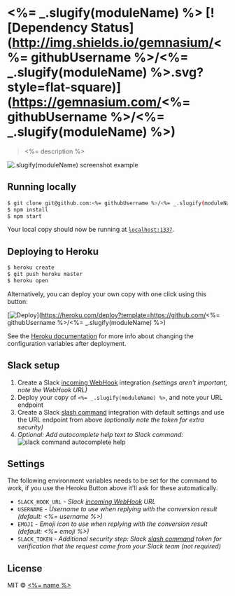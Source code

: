 # <%= _.slugify(moduleName) %> [![Dependency Status](http://img.shields.io/gemnasium/<%= githubUsername %>/<%= _.slugify(moduleName) %>.svg?style=flat-square)](https://gemnasium.com/<%= githubUsername %>/<%= _.slugify(moduleName) %>)
> <%= description %>


![.slugify(moduleName) screenshot example](screenshot.png)


## Running locally
```sh
$ git clone git@github.com:<%= githubUsername %>/<%= _.slugify(moduleName) %>.git && cd <%= _.slugify(moduleName) %>
$ npm install
$ npm start
```

Your local copy should now be running at [`localhost:1337`](http://localhost:1337).


## Deploying to Heroku
```sh
$ heroku create
$ git push heroku master
$ heroku open
```

Alternatively, you can deploy your own copy with one click using this button:

[![Deploy](https://www.herokucdn.com/deploy/button.svg)](https://heroku.com/deploy?template=https://github.com/<%= githubUsername %>/<%= _.slugify(moduleName) %>)

See the [Heroku documentation](https://devcenter.heroku.com/articles/config-vars) for more info about changing the configuration variables after deployment.


## Slack setup
1. Create a Slack [incoming WebHook][slack-webhook] integration *(settings aren't important, note the WebHook URL)*
2. Deploy your copy of `<%= _.slugify(moduleName) %>`, and note your URL endpoint
3. Create a Slack [slash command][slack-command] integration with default settings and use the URL endpoint from above *(optionally note the token for extra security)*
4. *Optional: Add autocomplete help text to Slack command:*
  ![slack command autocomplete help](slack-autocomplete.png)


## Settings
The following environment variables needs to be set for the command to work, if you use the Heroku Button above it'll ask for these automatically.

- `SLACK_HOOK_URL` - *Slack [incoming WebHook][slack-webhook] URL*
- `USERNAME` - *Username to use when replying with the conversion result (default: <%= username %>)*
- `EMOJI` - *Emoji icon to use when replying with the conversion result (default: <%= emoji %>)*
- `SLACK_TOKEN` - *Additional security step: Slack [slash command][slack-command] token for verification that the request came from your Slack team (not required)*


## License

MIT © [<%= name %>](<%= website %>)

[slack-webhook]: https://my.slack.com/services/new/incoming-webhook/
[slack-command]: https://my.slack.com/services/new/slash-commands
